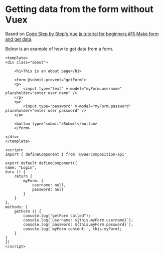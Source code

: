 # Getting data from the form without Vuex

Based on [Code Step by Step's Vue js tutorial for beginners #15 Make form and get data](https://www.youtube.com/watch?v=XRcuxUa-H3k).

Below is an example of how to get data from a form.

    <template>
    <div class="about">

        <h1>This is an about page</h1>

        <form @submit.prevent="getForm">
        <p>
            <input type="text" v-model="myForm.username" placeholder="enter user name" />
        </p>
        <p>
            <input type="password" v-model="myForm.password" placeholder="enter user password" />
        </p>

        <button type="submit">Submit</button>
        </form>

    </div>
    </template>

    <script>
    import { defineComponent } from '@vue/composition-api'

    export default defineComponent({
    name: "Login",
    data () {
        return {
            myForm: {
                username: null,
                password: null
            }
        }
    },
    methods: {
        getForm () {
            console.log("getForm called");
            console.log(`username: ${this.myForm.username}`);
            console.log(`password: ${this.myForm.password}`);
            console.log(`myForm content:`, this.myForm);
        }
    }
    })
    </script>
